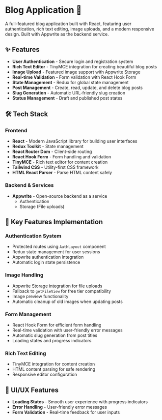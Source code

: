 # Blog Application 📝

A full-featured blog application built with React, featuring user authentication, rich text editing, image uploads, and a modern responsive design. Built with Appwrite as the backend service.

## ✨ Features

-   **User Authentication** - Secure login and registration system
-   **Rich Text Editor** - TinyMCE integration for creating beautiful blog posts
-   **Image Upload** - Featured image support with Appwrite Storage
-   **Real-time Validation** - Form validation with React Hook Form
-   **State Management** - Redux for global state management
-   **Post Management** - Create, read, update, and delete blog posts
-   **Slug Generation** - Automatic URL-friendly slug creation
-   **Status Management** - Draft and published post states

## 🛠️ Tech Stack

### Frontend

-   **React** - Modern JavaScript library for building user interfaces
-   **Redux Toolkit** - State management
-   **React Router Dom** - Client-side routing
-   **React Hook Form** - Form handling and validation
-   **TinyMCE** - Rich text editor for content creation
-   **Tailwind CSS** - Utility-first CSS framework
-   **HTML React Parser** - Parse HTML content safely

### Backend & Services

-   **Appwrite** - Open-source backend as a service
    -   Authentication
    -   Storage (File uploads)

## 🔧 Key Features Implementation

### Authentication System
-   Protected routes using `AuthLayout` component
-   Redux state management for user sessions
-   Appwrite authentication integration
-   Automatic login state persistence

### Image Handling
-   Appwrite Storage integration for file uploads
-   Fallback to `getFileView` for free tier compatibility
-   Image preview functionality
-   Automatic cleanup of old images when updating posts

### Form Management
-   React Hook Form for efficient form handling
-   Real-time validation with user-friendly error messages
-   Automatic slug generation from post titles
-   Loading states and progress indicators

### Rich Text Editing
-   TinyMCE integration for content creation
-   HTML content parsing for safe rendering
-   Responsive editor configuration

## 🎨 UI/UX Features
-   **Loading States** - Smooth user experience with progress indicators
-   **Error Handling** - User-friendly error messages
-   **Form Validation** - Real-time feedback for user inputs

